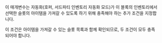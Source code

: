 이 매개변수는 자동화(호퍼, 서드파티 인벤토리 자동화 모드)가 이 블록의 인벤토리에서 선택한 슬롯의 아이템을 가져갈 수 있도록 하기 위해 충족해야 하는 추가 조건을 지정합니다.

이 조건은 아이템을 가져갈 수 있는 슬롯 목록과 함께 확인되므로, 두 조건이 모두 충족되어야 합니다.
